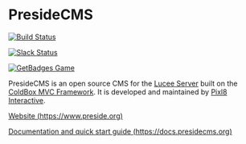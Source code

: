 PresideCMS
==========

[![Build Status](https://travis-ci.org/pixl8/Preside-CMS.svg?branch=stable "Stable")](https://travis-ci.org/pixl8/Preside-CMS)

[![Slack Status](https://presidecms-slack.herokuapp.com/badge.svg)](https://presidecms-slack.herokuapp.com/)

[![GetBadges Game](https://pixl8-preside-cms.getbadges.io/shield/company/pixl8-preside-cms)](https://pixl8-preside-cms.getbadges.io/?ref=shield-game)

PresideCMS is an open source CMS for the [Lucee Server](http://lucee.org) built on the [ColdBox MVC Framework](http://www.coldbox.org). It is developed and maintained by [Pixl8 Interactive](http://www.pixl8.co.uk).

[Website (https://www.preside.org)](https://www.preside.org)

[Documentation and quick start guide (https://docs.presidecms.org)](https://docs.preside.org)

